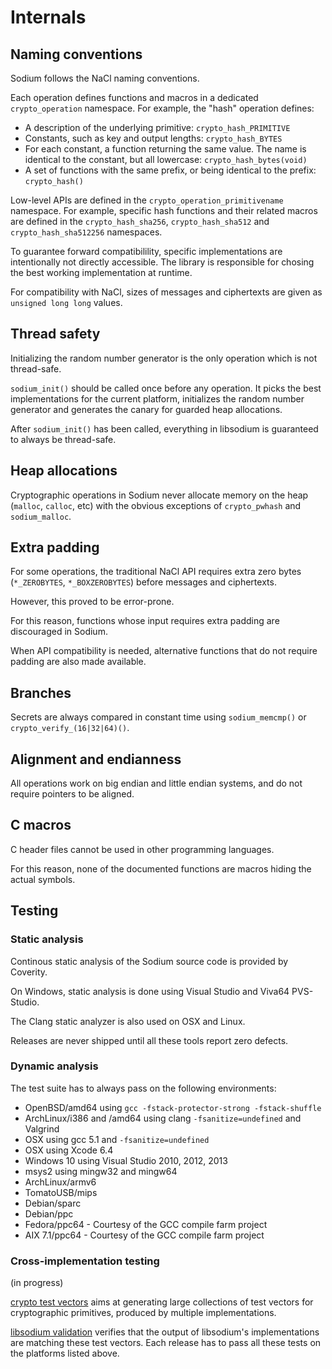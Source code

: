 # Internals

## Naming conventions

Sodium follows the NaCl naming conventions.

Each operation defines functions and macros in a dedicated `crypto_operation` namespace. For example, the "hash" operation defines:

- A description of the underlying primitive: `crypto_hash_PRIMITIVE`
- Constants, such as key and output lengths: `crypto_hash_BYTES`
- For each constant, a function returning the same value. The name is identical to the constant, but all lowercase: `crypto_hash_bytes(void)`
- A set of functions with the same prefix, or being identical to the prefix: `crypto_hash()`

Low-level APIs are defined in the `crypto_operation_primitivename` namespace.
For example, specific hash functions and their related macros are defined in the `crypto_hash_sha256`, `crypto_hash_sha512` and `crypto_hash_sha512256` namespaces.

To guarantee forward compatibilility, specific implementations are intentionally not directly accessible. The library is responsible for chosing the best working implementation at runtime.

For compatibility with NaCl, sizes of messages and ciphertexts are given as `unsigned long long` values.

## Thread safety

Initializing the random number generator is the only operation which is not thread-safe.

`sodium_init()` should be called once before any operation. It picks the best implementations for the current platform, initializes the random number generator and generates the canary for guarded heap allocations.

After `sodium_init()` has been called, everything in libsodium is guaranteed to always be thread-safe.

## Heap allocations

Cryptographic operations in Sodium never allocate memory on the heap (`malloc`, `calloc`, etc) with the obvious exceptions of `crypto_pwhash` and `sodium_malloc`.

## Extra padding

For some operations, the traditional NaCl API requires extra zero bytes (`*_ZEROBYTES`, `*_BOXZEROBYTES`) before messages and ciphertexts.

However, this proved to be error-prone.

For this reason, functions whose input requires extra padding are discouraged in Sodium.

When API compatibility is needed, alternative functions that do not require padding are also made available.

## Branches

Secrets are always compared in constant time using `sodium_memcmp()` or `crypto_verify_(16|32|64)()`.

## Alignment and endianness

All operations work on big endian and little endian systems, and do not require pointers to be aligned.

## C macros

C header files cannot be used in other programming languages.

For this reason, none of the documented functions are macros hiding the actual symbols.

## Testing

### Static analysis

Continous static analysis of the Sodium source code is provided by Coverity.

On Windows, static analysis is done using Visual Studio and Viva64 PVS-Studio.

The Clang static analyzer is also used on OSX and Linux.

Releases are never shipped until all these tools report zero defects.

### Dynamic analysis

The test suite has to always pass on the following environments:

- OpenBSD/amd64 using `gcc -fstack-protector-strong -fstack-shuffle`
- ArchLinux/i386 and /amd64 using clang `-fsanitize=undefined` and Valgrind
- OSX using gcc 5.1 and `-fsanitize=undefined`
- OSX using Xcode 6.4
- Windows 10 using Visual Studio 2010, 2012, 2013
- msys2 using mingw32 and mingw64
- ArchLinux/armv6
- TomatoUSB/mips
- Debian/sparc
- Debian/ppc
- Fedora/ppc64 - Courtesy of the GCC compile farm project
- AIX 7.1/ppc64 - Courtesy of the GCC compile farm project

### Cross-implementation testing

(in progress)

[crypto test vectors](https://github.com/jedisct1/crypto-test-vectors) aims at generating large collections of test vectors for cryptographic primitives, produced by multiple implementations.

[libsodium validation](https://github.com/jedisct1/libsodium-validation) verifies that the output of libsodium's implementations are matching these test vectors. Each release has to pass all these tests on the platforms listed above.

